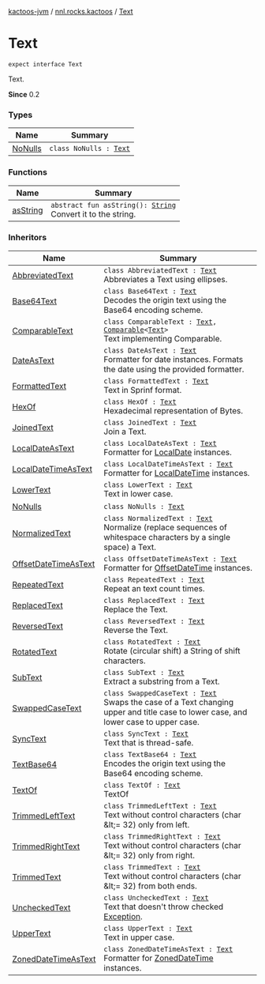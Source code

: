 [kactoos-jvm](../../index.md) / [nnl.rocks.kactoos](../index.md) / [Text](./index.md)

# Text

`expect interface Text`

Text.

**Since**
0.2

### Types

| Name | Summary |
|---|---|
| [NoNulls](-no-nulls/index.md) | `class NoNulls : `[`Text`](./index.md) |

### Functions

| Name | Summary |
|---|---|
| [asString](as-string.md) | `abstract fun asString(): `[`String`](https://kotlinlang.org/api/latest/jvm/stdlib/kotlin/-string/index.html)<br>Convert it to the string. |

### Inheritors

| Name | Summary |
|---|---|
| [AbbreviatedText](../../nnl.rocks.kactoos.text/-abbreviated-text/index.md) | `class AbbreviatedText : `[`Text`](./index.md)<br>Abbreviates a Text using ellipses. |
| [Base64Text](../../nnl.rocks.kactoos.text/-base64-text/index.md) | `class Base64Text : `[`Text`](./index.md)<br>Decodes the origin text using the Base64 encoding scheme. |
| [ComparableText](../../nnl.rocks.kactoos.text/-comparable-text/index.md) | `class ComparableText : `[`Text`](./index.md)`, `[`Comparable`](https://kotlinlang.org/api/latest/jvm/stdlib/kotlin/-comparable/index.html)`<`[`Text`](./index.md)`>`<br>Text implementing Comparable. |
| [DateAsText](../../nnl.rocks.kactoos.time/-date-as-text/index.md) | `class DateAsText : `[`Text`](./index.md)<br>Formatter for date instances. Formats the date using the provided formatter. |
| [FormattedText](../../nnl.rocks.kactoos.text/-formatted-text/index.md) | `class FormattedText : `[`Text`](./index.md)<br>Text in Sprinf format. |
| [HexOf](../../nnl.rocks.kactoos.text/-hex-of/index.md) | `class HexOf : `[`Text`](./index.md)<br>Hexadecimal representation of Bytes. |
| [JoinedText](../../nnl.rocks.kactoos.text/-joined-text/index.md) | `class JoinedText : `[`Text`](./index.md)<br>Join a Text. |
| [LocalDateAsText](../../nnl.rocks.kactoos.time/-local-date-as-text/index.md) | `class LocalDateAsText : `[`Text`](./index.md)<br>Formatter for [LocalDate](http://docs.oracle.com/javase/8/docs/api/java/time/LocalDate.html) instances. |
| [LocalDateTimeAsText](../../nnl.rocks.kactoos.time/-local-date-time-as-text/index.md) | `class LocalDateTimeAsText : `[`Text`](./index.md)<br>Formatter for [LocalDateTime](http://docs.oracle.com/javase/8/docs/api/java/time/LocalDateTime.html) instances. |
| [LowerText](../../nnl.rocks.kactoos.text/-lower-text/index.md) | `class LowerText : `[`Text`](./index.md)<br>Text in lower case. |
| [NoNulls](-no-nulls/index.md) | `class NoNulls : `[`Text`](./index.md) |
| [NormalizedText](../../nnl.rocks.kactoos.text/-normalized-text/index.md) | `class NormalizedText : `[`Text`](./index.md)<br>Normalize (replace sequences of whitespace characters by a single space) a Text. |
| [OffsetDateTimeAsText](../../nnl.rocks.kactoos.time/-offset-date-time-as-text/index.md) | `class OffsetDateTimeAsText : `[`Text`](./index.md)<br>Formatter for [OffsetDateTime](http://docs.oracle.com/javase/8/docs/api/java/time/OffsetDateTime.html) instances. |
| [RepeatedText](../../nnl.rocks.kactoos.text/-repeated-text/index.md) | `class RepeatedText : `[`Text`](./index.md)<br>Repeat an text count times. |
| [ReplacedText](../../nnl.rocks.kactoos.text/-replaced-text/index.md) | `class ReplacedText : `[`Text`](./index.md)<br>Replace the Text. |
| [ReversedText](../../nnl.rocks.kactoos.text/-reversed-text/index.md) | `class ReversedText : `[`Text`](./index.md)<br>Reverse the Text. |
| [RotatedText](../../nnl.rocks.kactoos.text/-rotated-text/index.md) | `class RotatedText : `[`Text`](./index.md)<br>Rotate (circular shift) a String of shift characters. |
| [SubText](../../nnl.rocks.kactoos.text/-sub-text/index.md) | `class SubText : `[`Text`](./index.md)<br>Extract a substring from a Text. |
| [SwappedCaseText](../../nnl.rocks.kactoos.text/-swapped-case-text/index.md) | `class SwappedCaseText : `[`Text`](./index.md)<br>Swaps the case of a Text changing upper and title case to lower case, and lower case to upper case. |
| [SyncText](../../nnl.rocks.kactoos.text/-sync-text/index.md) | `class SyncText : `[`Text`](./index.md)<br>Text that is thread-safe. |
| [TextBase64](../../nnl.rocks.kactoos.text/-text-base64/index.md) | `class TextBase64 : `[`Text`](./index.md)<br>Encodes the origin text using the Base64 encoding scheme. |
| [TextOf](../../nnl.rocks.kactoos.text/-text-of/index.md) | `class TextOf : `[`Text`](./index.md)<br>TextOf |
| [TrimmedLeftText](../../nnl.rocks.kactoos.text/-trimmed-left-text/index.md) | `class TrimmedLeftText : `[`Text`](./index.md)<br>Text without control characters (char &amp;lt;= 32) only from left. |
| [TrimmedRightText](../../nnl.rocks.kactoos.text/-trimmed-right-text/index.md) | `class TrimmedRightText : `[`Text`](./index.md)<br>Text without control characters (char &amp;lt;= 32) only from right. |
| [TrimmedText](../../nnl.rocks.kactoos.text/-trimmed-text/index.md) | `class TrimmedText : `[`Text`](./index.md)<br>Text without control characters (char &amp;lt;= 32) from both ends. |
| [UncheckedText](../../nnl.rocks.kactoos.text/-unchecked-text/index.md) | `class UncheckedText : `[`Text`](./index.md)<br>Text that doesn't throw checked [Exception](https://kotlinlang.org/api/latest/jvm/stdlib/kotlin/-exception/index.html). |
| [UpperText](../../nnl.rocks.kactoos.text/-upper-text/index.md) | `class UpperText : `[`Text`](./index.md)<br>Text in upper case. |
| [ZonedDateTimeAsText](../../nnl.rocks.kactoos.time/-zoned-date-time-as-text/index.md) | `class ZonedDateTimeAsText : `[`Text`](./index.md)<br>Formatter for [ZonedDateTime](http://docs.oracle.com/javase/8/docs/api/java/time/ZonedDateTime.html) instances. |
